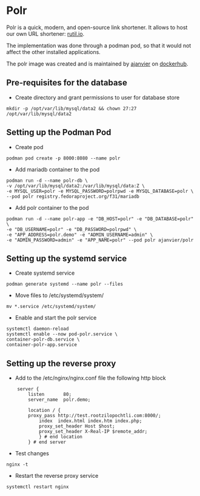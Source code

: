 # Polr

Polr is a quick, modern, and open-source link shortener. It allows to host our own URL shortener: [rutil.io](http://rutil.io/).

The implementation was done through a podman pod, so that it would not affect the other installed applications.

The polr image was created and is maintained by [ajanvier](https://hub.docker.com/u/ajanvier) on [dockerhub](https://hub.docker.com/r/ajanvier/polr).

## Pre-requisites for the database

- Create directory and grant permissions to user for database store

```
mkdir -p /opt/var/lib/mysql/data2 && chown 27:27 /opt/var/lib/mysql/data2
```

## Setting up the Podman Pod

- Create pod

```
podman pod create -p 8000:8080 --name polr
```

- Add mariadb container to the pod

```
podman run -d --name polr-db \
-v /opt/var/lib/mysql/data2:/var/lib/mysql/data:Z \
-e MYSQL_USER=polr -e MYSQL_PASSWORD=polrpwd -e MYSQL_DATABASE=polr \
--pod polr registry.fedoraproject.org/f31/mariadb
```

- Add polr container to the pod

```
podman run -d --name polr-app -e "DB_HOST=polr" -e "DB_DATABASE=polr" \
-e "DB_USERNAME=polr" -e "DB_PASSWORD=polrpwd" \
-e "APP_ADDRESS=polr.demo" -e "ADMIN_USERNAME=admin" \
-e "ADMIN_PASSWORD=admin" -e "APP_NAME=polr" --pod polr ajanvier/polr
```

## Setting up the systemd service

- Create systemd service

```
podman generate systemd --name polr --files
```

- Move files to /etc/systemd/system/

```
mv *.service /etc/systemd/system/
```

- Enable and start the polr service

```
systemctl daemon-reload
systemctl enable --now pod-polr.service \
container-polr-db.service \
container-polr-app.service
```

## Setting up the reverse proxy

- Add to the /etc/nginx/nginx.conf file the following http block

```
    server {
        listen       80;
        server_name  polr.demo;

        location / {
	    proxy_pass http://test.rootzilopochtli.com:8000/;
            index  index.html index.htm index.php;
            proxy_set_header Host $host;
            proxy_set_header X-Real-IP $remote_addr;
            } # end location
        } # end server
```

- Test changes

```
nginx -t
```

- Restart the reverse proxy service

```
systemctl restart nginx
```
